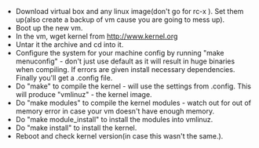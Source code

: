 * Download virtual box and any linux image(don't go for rc-x ). Set them up(also create a backup of vm cause you are going to mess up).
* Boot up the new vm.
* In the vm, wget kernel from http://www.kernel.org
* Untar it the archive and cd into it.
* Configure the system for your machine config by running "make menuconfig" - don't just use default as it will result in huge binaries when compiling. If errors are given install necessary dependencies. Finally you'll get a .config file.
* Do "make" to compile the kernel - will use the settings from .config. This will produce "vmlinuz" - the kernel image.
* Do "make modules" to compile the kernel modules - watch out for out of memory error in case your vm doesn't have enough memory.
* Do "make module_install" to install the modules into vmlinuz.
* Do "make install" to install the kernel.
* Reboot and check kernel version(in case this wasn't the same.).
